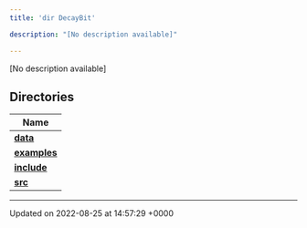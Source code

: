 ```yaml
---
title: 'dir DecayBit'

description: "[No description available]"

---
```







[No description available]

## Directories

| Name           |
| -------------- |
| **[data](/documentation/code/files/dir_8fe997977ddeb46c2d5a9c45a7a327f9/#dir-data)**  |
| **[examples](/documentation/code/files/dir_f7f1c49d68d0e9e50a92e471faebf0d2/#dir-examples)**  |
| **[include](/documentation/code/files/dir_3afb9e2f400de8c7e9b605282e1c5dea/#dir-include)**  |
| **[src](/documentation/code/files/dir_6418f39ebee91d99489cd9378d83f0ed/#dir-src)**  |






-------------------------------

Updated on 2022-08-25 at 14:57:29 +0000
